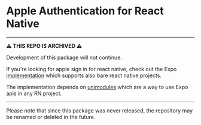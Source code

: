 # Apple Authentication for React Native

---

**:warning: THIS REPO IS ARCHIVED :warning:**

Development of this package will not continue.

If you're looking for apple sign in for react native, check out the Expo [implementation](https://github.com/expo/expo/blob/master/packages/expo-apple-authentication) which supports also bare react native projects.

The implementation depends on [unimodules](https://blog.expo.io/you-can-now-use-expo-apis-in-any-react-native-app-7c3a93041331) which are a way to use Expo apis in any RN project.


---

Please note that since this package was never released, the repository may be renamed or deleted in the future.

